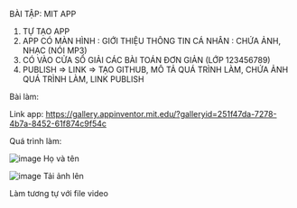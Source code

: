 BÀI TẬP: MIT APP
1. TỰ TẠO APP
2. APP CÓ MÀN HÌNH : GIỚI THIỆU THÔNG TIN CÁ NHÂN : CHỨA ẢNH, NHẠC (NÓI MP3)
3. CÓ VÀO CỬA SỔ GIẢI CÁC BÀI TOÁN ĐƠN GIẢN (LỚP 123456789)
4. PUBLISH => LINK => TẠO GITHUB, MÔ TẢ QUÁ TRÌNH LÀM, CHỨA ẢNH QUÁ TRÌNH LÀM, LINK PUBLISH

Bài làm:

Link app: https://gallery.appinventor.mit.edu/?galleryid=251f47da-7278-4b7a-8452-61f874c9f54c

Quá trình làm:

![image](https://github.com/user-attachments/assets/20f6233a-2471-47e8-859e-29a38bdec88b)
Họ và tên

![image](https://github.com/user-attachments/assets/7f8fff7c-f56c-4249-a348-2ac818bfa14f)
Tải ảnh lên


Làm tương tự với file video
